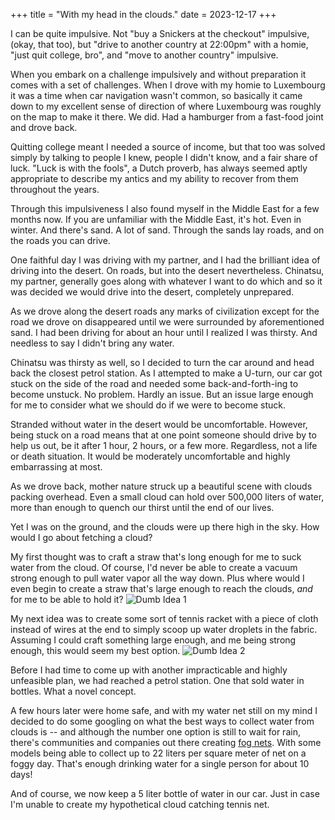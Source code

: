 +++
title = "With my head in the clouds."
date = 2023-12-17
+++


I can be quite impulsive. Not "buy a Snickers at the checkout" impulsive, (okay, that too),
but "drive to another country at 22:00pm" with a homie, "just quit college, bro", and "move to another country"
impulsive.

When you embark on a challenge impulsively and without preparation it comes with a set of challenges.
When I drove with my homie to Luxembourg it was a time when car navigation
wasn't common, so basically it came down to my excellent sense of direction of where Luxembourg was roughly on the map
to make it there. We did. Had a hamburger from a fast-food joint and drove back.

Quitting college meant I needed a source of income, but that too was solved simply by talking to people I knew,
people I didn't know, and a fair share of luck. "Luck is with the fools",
a Dutch proverb, has always seemed aptly appropriate to describe my antics and my ability to
recover from them throughout the years.

Through this impulsiveness I also found myself in the Middle East for a few months now.
If you are unfamiliar with the Middle East, it's hot. Even in winter. And there's sand. A lot of sand.
Through the sands lay roads, and on the roads you can drive.

One faithful day I was driving with my partner, and I had the brilliant idea of driving into the desert.
On roads, but into the desert nevertheless. Chinatsu, my partner, generally goes along with whatever I want to
do which and so it was decided we would drive into the desert, completely unprepared.

As we drove along the desert roads any marks of civilization except for the road we drove on disappeared
until we were surrounded by aforementioned sand.
I had been driving for about an hour until I realized I was thirsty.
And needless to say I didn't bring any water.

Chinatsu was thirsty as well, so I decided to turn the car around and head back the closest petrol station.
As I attempted to make a U-turn, our car got stuck on the side of the road and needed some back-and-forth-ing
to become unstuck. No problem. Hardly an issue. But an issue large enough for me to consider what we should do
if we were to become stuck.

Stranded without water in the desert would be uncomfortable. However, being stuck on a road means that at one point
someone should drive by to help us out, be it after 1 hour, 2 hours, or a few more.
Regardless, not a life or death situation. It would be moderately uncomfortable and highly embarrassing at most.

As we drove back, mother nature struck up a beautiful scene with clouds packing overhead. Even a small cloud can
hold over 500,000 liters of water, more than enough to quench our thirst until the end of our lives.

Yet I was on the ground, and the clouds were up there high in the sky. How would I go about fetching a cloud?

My first thought was to craft a straw that's long enough for me to suck water from the cloud. Of course, I'd never
be able to create a vacuum strong enough to pull water vapor all the way down. Plus where would I even begin to
create a straw that's large enough to reach the clouds, *and* for me to be able to hold it?
![Dumb Idea 1](/assets/images/dumb-idea-1.jpg)

My next idea was to create some sort of tennis racket with a piece of cloth instead of wires at the end to simply
scoop up water droplets in the fabric. Assuming I could craft something large enough, and me being strong enough,
this would seem my best option.
![Dumb Idea 2](/assets/images/dumb-idea-2.jpg)

Before I had time to come up with another impracticable and highly unfeasible plan, we had reached a petrol station.
One that sold water in bottles. What a novel concept.

A few hours later were home safe, and with my water net still on my mind I decided to do some googling on what the
best ways to collect water from clouds is -- and although the number one option is still to wait for rain, there's
communities and companies out there creating [fog nets](https://www.aqualonis.com). With some models being able to
collect up to 22 liters per square meter of net on a foggy day.
That's enough drinking water for a single person for about 10 days!

And of course, we now keep a 5 liter bottle of water in our car. Just in case I'm unable to create my hypothetical
cloud catching tennis net.